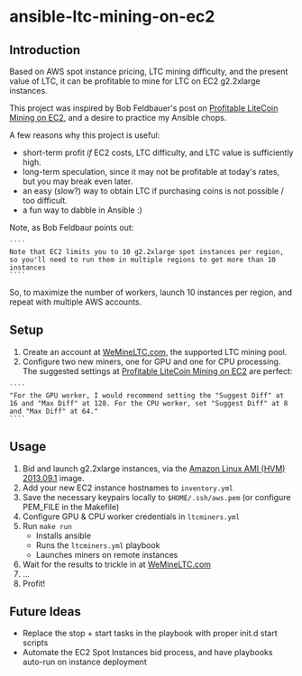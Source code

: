 ansible-ltc-mining-on-ec2
=========================

Introduction
------------
  Based on AWS spot instance pricing, LTC mining difficulty, and the present value of LTC, it can be profitable to mine for LTC on EC2 g2.2xlarge instances.

  This project was inspired by Bob Feldbauer's post on [Profitable LiteCoin Mining on EC2](http://www.completefusion.com/profitable-litecoin-mining-on-ec2/), and a desire to practice my Ansible chops.

A few reasons why this project is useful:
 - short-term profit _if_ EC2 costs, LTC difficulty, and LTC value is sufficiently high.
 - long-term speculation, since it may not be profitable at today's rates, but you may break even later.
 - an easy (slow?) way to obtain LTC if purchasing coins is not possible / too difficult.
 - a fun way to dabble in Ansible :)

 Note, as Bob Feldbaur points out:

    ````
    Note that EC2 limits you to 10 g2.2xlarge spot instances per region, so you'll need to run them in multiple regions to get more than 10 instances
    ````

So, to maximize the number of workers, launch 10 instances per region, and repeat with multiple AWS accounts.

Setup
-----
  1. Create an account at [WeMineLTC.com](http://wemineltc.com), the supported LTC mining pool.
  2. Configure two new miners, one for GPU and one for CPU processing.  The suggested settings at [Profitable LiteCoin Mining on EC2](http://www.completefusion.com/profitable-litecoin-mining-on-ec2/) are perfect:

    ````
    "For the GPU worker, I would recommend setting the "Suggest Diff" at 16 and "Max Diff" at 128. For the CPU worker, set "Suggest Diff" at 8 and "Max Diff" at 64."
    ````

Usage
-----
  1. Bid and launch g2.2xlarge instances, via the [Amazon Linux AMI (HVM) 2013.09.1](http://aws.amazon.com/amazon-linux-ami/2013.09-release-notes/) image.
  2. Add your new EC2 instance hostnames to ````inventory.yml````
  3. Save the necessary keypairs locally to ````$HOME/.ssh/aws.pem```` (or configure PEM_FILE in the Makefile)
  4. Configure GPU & CPU worker credentials in ````ltcminers.yml````
  5. Run ````make run````
     - Installs ansible
     - Runs the ````ltcminers.yml```` playbook
     - Launches miners on remote instances
  6. Wait for the results to trickle in at [WeMineLTC.com](http://wemineltc.com)
  7. ...
  8. Profit!

Future Ideas
------------
 - Replace the stop + start tasks in the playbook with proper init.d start scripts
 - Automate the EC2 Spot Instances bid process, and have playbooks auto-run on instance deployment
